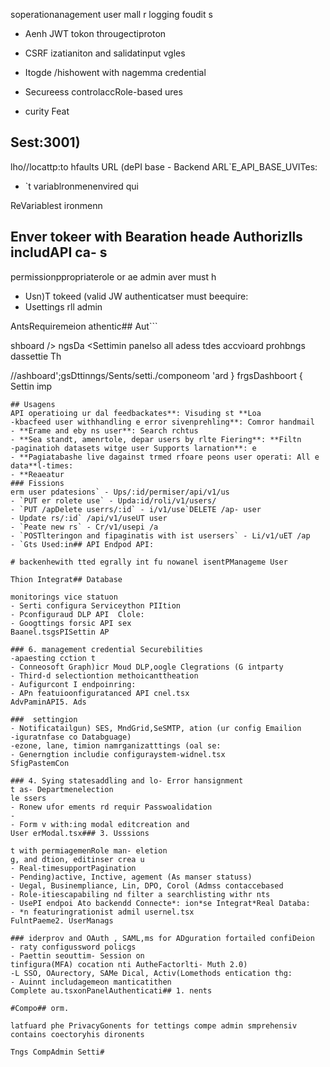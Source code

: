 soperationanagement user mall r logging foudit s
- Aenh JWT tokon througectiproton
- CSRF izatianiton and salidatinput vgles
- Itogde /hishowent with nagemma credential 
- Secureess controlaccRole-based ures

- curity Feat
## Sest:3001)
lho//locattp:to hfaults  URL (dePI base - Backend ARL`E_API_BASE_UVITes:
- `t variablronmenenvired qui

ReVariablest ironmenn

## Enver tokeer with Bearation heade Authorizlls includAPI ca- s
 permissionppropriaterole or ae admin aver must h
- Usn)T tokeed (valid JW authenticatser must beequire:
- Usettings rll admin 

AntsRequiremeion athentic## Aut```

shboard />
ngsDa
<Settimin panelso all adess tdes accvioard prohbngs dassettie  Th

//ashboard';gsDttinngs/Sents/setti./componeom 'ard } frgsDashboort { Settin
imp

```tsx
## Usagens
API operatioing ur dal feedbackates**: Visuding st **Loa
-kbacfeed user withhandling e error sivenprehling**: Comror handmail
- **Erame and eby ns user**: Search rchtus
- **Sea standt, amenrtole, depar users by rlte Fiering**: **Filtn
-paginatioh datasets witge user Supports larnation**: e
- **Pagiatabashe live dagainst trmed rfoare peons user operati: All e data**l-times:
- **Reaeatur
### Fissions
erm user pdatesions` - Ups/:id/permiser/api/v1/us
- `PUT er rolete use` - Upda:id/roli/v1/users/
- `PUT /apDelete userrs/:id` - i/v1/use`DELETE /ap- user
- Update rs/:id` /api/v1/useUT user
- `Peate new rs` - Cr/v1/usepi /a
- `POSTlteringon and fipaginatis with ist usersers` - Li/v1/uET /ap
- `Gts Used:in## API Endpod API:

# backenhewith tted egrally int fu nowanel isentPManageme User

Thion Integrat## Database

monitorings vice statuon
- Serti configura Serviceython PIItion
- Pconfiguraud DLP API  Clole:
- Googttings forsic API sex
Baanel.tsgsPISettin AP

### 6. management credential Securebilities
-apaesting cction t
- Conneosoft Graph)icr Moud DLP,oogle Clegrations (G intparty
- Third-d selectiontion methoicanttheation
- Aufigurcont I endpoinring:
- APn featuioonfiguratanced API cnel.tsx
AdvPaminAPI5. Ads

###  settingion
- Notificatailgun) SES, MndGrid,SeSMTP, ation (ur config Emailion
-iguratnfase co Databguage)
-ezone, lane, timion namrganizatttings (oal se:
- Generngtion includie configuraystem-widnel.tsx
SfigPastemCon

### 4. Sying statesaddling and lo- Error hansignment
t as- Departmenelection
le ssers
- Ronew ufor ements rd requir Passwoalidation
-
- Form v with:ing modal editcreation and
User erModal.tsx### 3. Usssions

t with permiagemenRole man- eletion
g, and dtion, editinser crea u
- Real-timesupportPagination 
- Pending)active, Inctive, agement (As manser statuss)
- Uegal, Businempliance, Lin, DPO, Corol (Admss contaccebased 
- Role-itiescapabiling nd filter a searchlisting withr nts
- UsePI endpoi Ato backendd Connecte*: ion*se Integrat*Real Databa:
- *n featuringrationist admil usernel.tsx
FulntPaeme2. UserManags

### iderprov and OAuth , SAML,ms for ADguration fortailed confiDeion
- raty configussword policgs
- Paettin seouttim- Session on
tinfigura(MFA) cocation nti AutheFactorlti- Muth 2.0)
-L SSO, OAurectory, SAMe Dical, Activ(Lomethods entication thg:
- Auinnt includagemeon manticatithen
Complete au.tsxonPanelAuthenticati## 1. nents

#Compo## orm.

latfuard phe PrivacyGonents for tettings compe admin smprehensiv contains coectoryhis dironents

Tngs CompAdmin Setti# 
